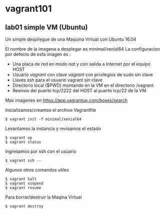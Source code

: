 # vagrant101

## lab01 simple VM (Ubuntu)
Un simple despliegue de una Maquina Virtual con Ubuntu 16.04

El nombre de la imagena a desplegar es minimal/xenial64
La configuracion por defecto de esta imagen es :
* Una placa de red en modo *nat* y con salida a Internet por el equipo HOST
* Usuario *vagrant* con clave *vagrant* con privilegios de sudo sin clave
* Llaves ssh para el usuario vagrant sin clave
* Directorio local ($PWD) montando en la VM en el directorio /vagrant
* Reenvio del puerto tcp/2222 del HOST al puerto tcp/22 de la VM

Mas imagenes en https://app.vagrantup.com/boxes/search

Inicializamos/creamos el archivo Vagrantfile 
```
$ vagrant init -f minimal/xenial64
```

Levantamos la instancia y revisamos el estado
```
$ vagrant up
$ vagrant status
```

Ingresamos por ssh con el usuario
```
$ vagrant ssh --
```

Algunos otros comandos utiles
```
$ vagrant halt
$ vagrant suspend
$ vagrant resume
```

Para borrar/destruir la Maqina Virtual
```
$ vagrant destroy
```

